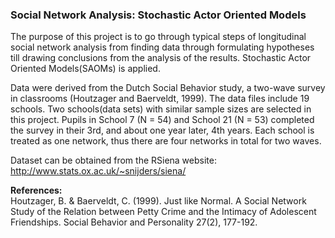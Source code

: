 ### Social Network Analysis: Stochastic Actor Oriented Models     
             
The purpose of this project is to go through typical steps of longitudinal social network analysis from finding data through formulating hypotheses till drawing conclusions from the analysis of the results. Stochastic Actor Oriented Models(SAOMs) is applied. 
          
Data were derived from the Dutch Social Behavior study, a two-wave survey in classrooms (Houtzager and Baerveldt, 1999). The data files include 19 schools. Two schools(data sets) with similar sample sizes are selected in this project. Pupils in School 7 (N = 54) and School 21 (N = 53) completed the survey in their 3rd, and about one year later, 4th years. Each school is treated as one network, thus there are four networks in total for two waves.
            
Dataset can be obtained from the RSiena website: <http://www.stats.ox.ac.uk/~snijders/siena/>
           
**References:**      
Houtzager, B. & Baerveldt, C. (1999). Just like Normal. A Social Network Study of the Relation between Petty Crime and the Intimacy of Adolescent Friendships. Social Behavior and Personality 27(2), 177-192.

